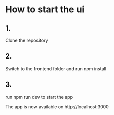# How to start the ui
## 1.

Clone the repository

## 2.

Switch to the frontend folder and run npm install

## 3. 

run npm run dev to start the app

The app is now available on http://localhost:3000
